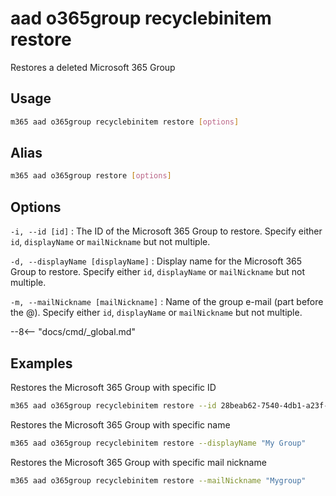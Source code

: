 # aad o365group recyclebinitem restore

Restores a deleted Microsoft 365 Group

## Usage

```sh
m365 aad o365group recyclebinitem restore [options]
```

## Alias

```sh
m365 aad o365group restore [options]
```

## Options

`-i, --id [id]`
: The ID of the Microsoft 365 Group to restore. Specify either `id`, `displayName` or `mailNickname` but not multiple.

`-d, --displayName [displayName]`
: Display name for the Microsoft 365 Group to restore. Specify either `id`, `displayName` or `mailNickname` but not multiple.

`-m, --mailNickname [mailNickname]`
: Name of the group e-mail (part before the @). Specify either `id`, `displayName` or `mailNickname` but not multiple.

--8<-- "docs/cmd/_global.md"

## Examples

Restores the Microsoft 365 Group with specific ID

```sh
m365 aad o365group recyclebinitem restore --id 28beab62-7540-4db1-a23f-29a6018a3848
```

Restores the Microsoft 365 Group with specific name

```sh
m365 aad o365group recyclebinitem restore --displayName "My Group"
```

Restores the Microsoft 365 Group with specific mail nickname

```sh
m365 aad o365group recyclebinitem restore --mailNickname "Mygroup"
```
